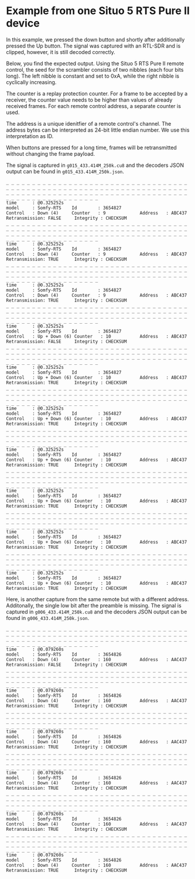 # Example from one Situo 5 RTS Pure II device

In this example, we pressed the down button and shortly after additionally pressed the Up button. The signal was captured with an RTL-SDR and is clipped, however, it is still decoded correctly.

Below, you find the expected output. Using the Situo 5 RTS Pure II remote control, the seed for the scrambler consists of two nibbles (each four bits long). The left nibble is constant and set to 0xA, while the right nibble is cyclically increasing.

The counter is a replay protection counter. For a frame to be accepted by a receiver, the counter value needs to be higher than values of already received frames. For each remote control address, a separate counter is used.

The address is a unique idenitfier of a remote control's channel. The address bytes can be interpreted as 24-bit little endian number. We use this interpretation as ID.

When buttons are pressed for a long time, frames will be retransmitted without changing the frame payload.

The signal is captured in `g015_433.414M_250k.cu8` and the decoders JSON output can be found in `g015_433.414M_250k.json`.


```
_ _ _ _ _ _ _ _ _ _ _ _ _ _ _ _ _ _ _ _ _ _ _ _ _ _ _ _ _ _ _ _ _ _ _ _ _ _ _ _ _ _ _ _ _ _ _ _ _ _ _ _ _ _ _ _ _ _ _ _ _ _ _ _ _ _ _ _ _ _ _ _ _ _ _ _ _ _ _ _ _ _ _ _ _ _ _ _ _ _ _ _ _ _ _ _ _ _ _ _ _ _ _ _ _ _ _ _ _ _ _ _ _ _ _ _ _ _ _ _ _ _ _ 
time      : @0.325252s
model     : Somfy-RTS    Id        : 3654827
Control   : Down (4)     Counter   : 9             Address   : ABC437        Retransmission: FALSE     Integrity : CHECKSUM
_ _ _ _ _ _ _ _ _ _ _ _ _ _ _ _ _ _ _ _ _ _ _ _ _ _ _ _ _ _ _ _ _ _ _ _ _ _ _ _ _ _ _ _ _ _ _ _ _ _ _ _ _ _ _ _ _ _ _ _ _ _ _ _ _ _ _ _ _ _ _ _ _ _ _ _ _ _ _ _ _ _ _ _ _ _ _ _ _ _ _ _ _ _ _ _ _ _ _ _ _ _ _ _ _ _ _ _ _ _ _ _ _ _ _ _ _ _ _ _ _ _ _ 
time      : @0.325252s
model     : Somfy-RTS    Id        : 3654827
Control   : Down (4)     Counter   : 9             Address   : ABC437        Retransmission: TRUE      Integrity : CHECKSUM
_ _ _ _ _ _ _ _ _ _ _ _ _ _ _ _ _ _ _ _ _ _ _ _ _ _ _ _ _ _ _ _ _ _ _ _ _ _ _ _ _ _ _ _ _ _ _ _ _ _ _ _ _ _ _ _ _ _ _ _ _ _ _ _ _ _ _ _ _ _ _ _ _ _ _ _ _ _ _ _ _ _ _ _ _ _ _ _ _ _ _ _ _ _ _ _ _ _ _ _ _ _ _ _ _ _ _ _ _ _ _ _ _ _ _ _ _ _ _ _ _ _ _ 
time      : @0.325252s
model     : Somfy-RTS    Id        : 3654827
Control   : Down (4)     Counter   : 9             Address   : ABC437        Retransmission: TRUE      Integrity : CHECKSUM
_ _ _ _ _ _ _ _ _ _ _ _ _ _ _ _ _ _ _ _ _ _ _ _ _ _ _ _ _ _ _ _ _ _ _ _ _ _ _ _ _ _ _ _ _ _ _ _ _ _ _ _ _ _ _ _ _ _ _ _ _ _ _ _ _ _ _ _ _ _ _ _ _ _ _ _ _ _ _ _ _ _ _ _ _ _ _ _ _ _ _ _ _ _ _ _ _ _ _ _ _ _ _ _ _ _ _ _ _ _ _ _ _ _ _ _ _ _ _ _ _ _ _ 
time      : @0.325252s
model     : Somfy-RTS    Id        : 3654827
Control   : Up + Down (6) Counter   : 10           Address   : ABC437        Retransmission: FALSE     Integrity : CHECKSUM
_ _ _ _ _ _ _ _ _ _ _ _ _ _ _ _ _ _ _ _ _ _ _ _ _ _ _ _ _ _ _ _ _ _ _ _ _ _ _ _ _ _ _ _ _ _ _ _ _ _ _ _ _ _ _ _ _ _ _ _ _ _ _ _ _ _ _ _ _ _ _ _ _ _ _ _ _ _ _ _ _ _ _ _ _ _ _ _ _ _ _ _ _ _ _ _ _ _ _ _ _ _ _ _ _ _ _ _ _ _ _ _ _ _ _ _ _ _ _ _ _ _ _ 
time      : @0.325252s
model     : Somfy-RTS    Id        : 3654827
Control   : Up + Down (6) Counter   : 10           Address   : ABC437        Retransmission: TRUE      Integrity : CHECKSUM
_ _ _ _ _ _ _ _ _ _ _ _ _ _ _ _ _ _ _ _ _ _ _ _ _ _ _ _ _ _ _ _ _ _ _ _ _ _ _ _ _ _ _ _ _ _ _ _ _ _ _ _ _ _ _ _ _ _ _ _ _ _ _ _ _ _ _ _ _ _ _ _ _ _ _ _ _ _ _ _ _ _ _ _ _ _ _ _ _ _ _ _ _ _ _ _ _ _ _ _ _ _ _ _ _ _ _ _ _ _ _ _ _ _ _ _ _ _ _ _ _ _ _ 
time      : @0.325252s
model     : Somfy-RTS    Id        : 3654827
Control   : Up + Down (6) Counter   : 10           Address   : ABC437        Retransmission: TRUE      Integrity : CHECKSUM
_ _ _ _ _ _ _ _ _ _ _ _ _ _ _ _ _ _ _ _ _ _ _ _ _ _ _ _ _ _ _ _ _ _ _ _ _ _ _ _ _ _ _ _ _ _ _ _ _ _ _ _ _ _ _ _ _ _ _ _ _ _ _ _ _ _ _ _ _ _ _ _ _ _ _ _ _ _ _ _ _ _ _ _ _ _ _ _ _ _ _ _ _ _ _ _ _ _ _ _ _ _ _ _ _ _ _ _ _ _ _ _ _ _ _ _ _ _ _ _ _ _ _ 
time      : @0.325252s
model     : Somfy-RTS    Id        : 3654827
Control   : Up + Down (6) Counter   : 10           Address   : ABC437        Retransmission: TRUE      Integrity : CHECKSUM
_ _ _ _ _ _ _ _ _ _ _ _ _ _ _ _ _ _ _ _ _ _ _ _ _ _ _ _ _ _ _ _ _ _ _ _ _ _ _ _ _ _ _ _ _ _ _ _ _ _ _ _ _ _ _ _ _ _ _ _ _ _ _ _ _ _ _ _ _ _ _ _ _ _ _ _ _ _ _ _ _ _ _ _ _ _ _ _ _ _ _ _ _ _ _ _ _ _ _ _ _ _ _ _ _ _ _ _ _ _ _ _ _ _ _ _ _ _ _ _ _ _ _ 
time      : @0.325252s
model     : Somfy-RTS    Id        : 3654827
Control   : Up + Down (6) Counter   : 10           Address   : ABC437        Retransmission: TRUE      Integrity : CHECKSUM
_ _ _ _ _ _ _ _ _ _ _ _ _ _ _ _ _ _ _ _ _ _ _ _ _ _ _ _ _ _ _ _ _ _ _ _ _ _ _ _ _ _ _ _ _ _ _ _ _ _ _ _ _ _ _ _ _ _ _ _ _ _ _ _ _ _ _ _ _ _ _ _ _ _ _ _ _ _ _ _ _ _ _ _ _ _ _ _ _ _ _ _ _ _ _ _ _ _ _ _ _ _ _ _ _ _ _ _ _ _ _ _ _ _ _ _ _ _ _ _ _ _ _ 
time      : @0.325252s
model     : Somfy-RTS    Id        : 3654827
Control   : Up + Down (6) Counter   : 10           Address   : ABC437        Retransmission: TRUE      Integrity : CHECKSUM
_ _ _ _ _ _ _ _ _ _ _ _ _ _ _ _ _ _ _ _ _ _ _ _ _ _ _ _ _ _ _ _ _ _ _ _ _ _ _ _ _ _ _ _ _ _ _ _ _ _ _ _ _ _ _ _ _ _ _ _ _ _ _ _ _ _ _ _ _ _ _ _ _ _ _ _ _ _ _ _ _ _ _ _ _ _ _ _ _ _ _ _ _ _ _ _ _ _ _ _ _ _ _ _ _ _ _ _ _ _ _ _ _ _ _ _ _ _ _ _ _ _ _ 
time      : @0.325252s
model     : Somfy-RTS    Id        : 3654827
Control   : Up + Down (6) Counter   : 10           Address   : ABC437        Retransmission: TRUE      Integrity : CHECKSUM
```

Here, is another capture from the same remote but with a different address. Additonally, the single low bit after the preamble is missing. The signal is captured in `g006_433.414M_250k.cu8` and the decoders JSON output can be found in `g006_433.414M_250k.json`.

```
_ _ _ _ _ _ _ _ _ _ _ _ _ _ _ _ _ _ _ _ _ _ _ _ _ _ _ _ _ _ _ _ _ _ _ _ _ _ _ _ _ _ _ _ _ _ _ _ _ _ _ _ _ _ _ _ _ _ _ _ _ _ _ _ _ _ _ _ _ _ _ _ _ _ _ _ _ _ _ _ _ _ _ _ _ _ _ _ _ _ _ _ _ _ _ _ _ _ _ _ _ _ _ _ _ _ _ _ _ _ _ _ _ _ _ _ _ _ _ _ _ _ _ 
time      : @0.079260s
model     : Somfy-RTS    Id        : 3654826
Control   : Down (4)     Counter   : 160           Address   : AAC437        Retransmission: FALSE     Integrity : CHECKSUM
_ _ _ _ _ _ _ _ _ _ _ _ _ _ _ _ _ _ _ _ _ _ _ _ _ _ _ _ _ _ _ _ _ _ _ _ _ _ _ _ _ _ _ _ _ _ _ _ _ _ _ _ _ _ _ _ _ _ _ _ _ _ _ _ _ _ _ _ _ _ _ _ _ _ _ _ _ _ _ _ _ _ _ _ _ _ _ _ _ _ _ _ _ _ _ _ _ _ _ _ _ _ _ _ _ _ _ _ _ _ _ _ _ _ _ _ _ _ _ _ _ _ _ 
time      : @0.079260s
model     : Somfy-RTS    Id        : 3654826
Control   : Down (4)     Counter   : 160           Address   : AAC437        Retransmission: TRUE      Integrity : CHECKSUM
_ _ _ _ _ _ _ _ _ _ _ _ _ _ _ _ _ _ _ _ _ _ _ _ _ _ _ _ _ _ _ _ _ _ _ _ _ _ _ _ _ _ _ _ _ _ _ _ _ _ _ _ _ _ _ _ _ _ _ _ _ _ _ _ _ _ _ _ _ _ _ _ _ _ _ _ _ _ _ _ _ _ _ _ _ _ _ _ _ _ _ _ _ _ _ _ _ _ _ _ _ _ _ _ _ _ _ _ _ _ _ _ _ _ _ _ _ _ _ _ _ _ _ 
time      : @0.079260s
model     : Somfy-RTS    Id        : 3654826
Control   : Down (4)     Counter   : 160           Address   : AAC437        Retransmission: TRUE      Integrity : CHECKSUM
_ _ _ _ _ _ _ _ _ _ _ _ _ _ _ _ _ _ _ _ _ _ _ _ _ _ _ _ _ _ _ _ _ _ _ _ _ _ _ _ _ _ _ _ _ _ _ _ _ _ _ _ _ _ _ _ _ _ _ _ _ _ _ _ _ _ _ _ _ _ _ _ _ _ _ _ _ _ _ _ _ _ _ _ _ _ _ _ _ _ _ _ _ _ _ _ _ _ _ _ _ _ _ _ _ _ _ _ _ _ _ _ _ _ _ _ _ _ _ _ _ _ _ 
time      : @0.079260s
model     : Somfy-RTS    Id        : 3654826
Control   : Down (4)     Counter   : 160           Address   : AAC437        Retransmission: TRUE      Integrity : CHECKSUM
_ _ _ _ _ _ _ _ _ _ _ _ _ _ _ _ _ _ _ _ _ _ _ _ _ _ _ _ _ _ _ _ _ _ _ _ _ _ _ _ _ _ _ _ _ _ _ _ _ _ _ _ _ _ _ _ _ _ _ _ _ _ _ _ _ _ _ _ _ _ _ _ _ _ _ _ _ _ _ _ _ _ _ _ _ _ _ _ _ _ _ _ _ _ _ _ _ _ _ _ _ _ _ _ _ _ _ _ _ _ _ _ _ _ _ _ _ _ _ _ _ _ _ 
time      : @0.079260s
model     : Somfy-RTS    Id        : 3654826
Control   : Down (4)     Counter   : 160           Address   : AAC437        Retransmission: TRUE      Integrity : CHECKSUM
_ _ _ _ _ _ _ _ _ _ _ _ _ _ _ _ _ _ _ _ _ _ _ _ _ _ _ _ _ _ _ _ _ _ _ _ _ _ _ _ _ _ _ _ _ _ _ _ _ _ _ _ _ _ _ _ _ _ _ _ _ _ _ _ _ _ _ _ _ _ _ _ _ _ _ _ _ _ _ _ _ _ _ _ _ _ _ _ _ _ _ _ _ _ _ _ _ _ _ _ _ _ _ _ _ _ _ _ _ _ _ _ _ _ _ _ _ _ _ _ _ _ _ 
time      : @0.079260s
model     : Somfy-RTS    Id        : 3654826
Control   : Down (4)     Counter   : 160           Address   : AAC437        Retransmission: TRUE      Integrity : CHECKSUM
```

